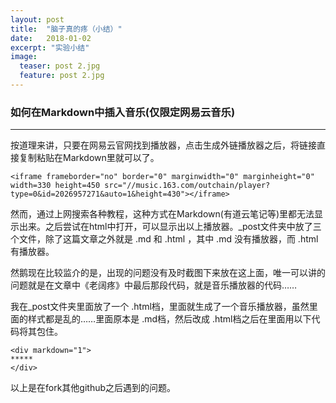 ```yaml
---
layout: post
title:  "脑子真的疼（小结）"
date:   2018-01-02
excerpt: "实验小结"
image:
  teaser: post 2.jpg
  feature: post 2.jpg
---
```

### 如何在Markdown中插入音乐(仅限定网易云音乐)
---
按道理来讲，只要在网易云官网找到播放器，点击生成外链播放器之后，将链接直接复制粘贴在Markdown里就可以了。
```
<iframe frameborder="no" border="0" marginwidth="0" marginheight="0" width=330 height=450 src="//music.163.com/outchain/player?type=0&id=2026957271&auto=1&height=430"></iframe>
```
然而，通过上网搜索各种教程，这种方式在Markdown(有道云笔记等)里都无法显示出来。之后尝试在html中打开，可以显示出以上播放器。_post文件夹中放了三个文件，除了这篇文章之外就是 .md 和 .html ，其中 .md 没有播放器，而 .html 有播放器。

然鹅现在比较监介的是，出现的问题没有及时截图下来放在这上面，唯一可以讲的问题就是在文章中《老阔疼》中最后那段代码，就是音乐播放器的代码……

我在_post文件夹里面放了一个 .html档，里面就生成了一个音乐播放器，虽然里面的样式都是乱的……里面原本是 .md档，然后改成 .html档之后在里面用以下代码将其包住。
```
<div markdown="1">
*****
</div>
```

以上是在fork其他github之后遇到的问题。